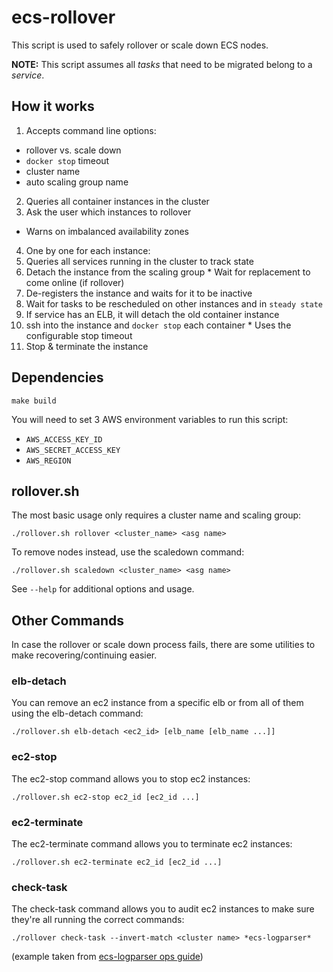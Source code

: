 # ecs-rollover

This script is used to safely rollover or scale down ECS nodes. 

**NOTE:** This script assumes all _tasks_ that need to be migrated belong to a _service_.

## How it works
1. Accepts command line options:
  * rollover vs. scale down
  * `docker stop` timeout
  * cluster name
  * auto scaling group name
2. Queries all container instances in the cluster
3. Ask the user which instances to rollover
  * Warns on imbalanced availability zones
4. One by one for each instance:
  1. Queries all services running in the cluster to track state
  2. Detach the instance from the scaling group
    * Wait for replacement to come online (if rollover)
  3. De-registers the instance and waits for it to be inactive
  4. Wait for tasks to be rescheduled on other instances and in `steady state`
  5. If service has an ELB, it will detach the old container instance
  6. ssh into the instance and `docker stop` each container
    * Uses the configurable stop timeout
  7. Stop & terminate the instance

## Dependencies

```
make build
```


You will need to set 3 AWS environment variables to run this script:

  - `AWS_ACCESS_KEY_ID`
  - `AWS_SECRET_ACCESS_KEY`
  - `AWS_REGION`


## rollover.sh

The most basic usage only requires a cluster name and scaling group:
```
./rollover.sh rollover <cluster_name> <asg name>
```

To remove nodes instead, use the scaledown command: 
```
./rollover.sh scaledown <cluster_name> <asg name>
```

See `--help` for additional options and usage.

## Other Commands

In case the rollover or scale down process fails, there are some utilities to make recovering/continuing easier.

### elb-detach

You can remove an ec2 instance from a specific elb or from all of them using the elb-detach command:

```
./rollover.sh elb-detach <ec2_id> [elb_name [elb_name ...]]
```

### ec2-stop

The ec2-stop command allows you to stop ec2 instances:
```
./rollover.sh ec2-stop ec2_id [ec2_id ...]
```

### ec2-terminate

The ec2-terminate command allows you to terminate ec2 instances:
```
./rollover.sh ec2-terminate ec2_id [ec2_id ...]
```

### check-task

The check-task command allows you to audit ec2 instances to make sure they're all running the correct commands:

```
./rollover check-task --invert-match <cluster name> *ecs-logparser*
```

(example taken from [ecs-logparser ops guide](https://clever.atlassian.net/wiki/display/ENG/ecs-logparser+ops+guide))

